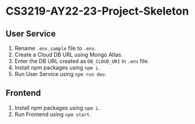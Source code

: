 # CS3219-AY22-23-Project-Skeleton

## User Service
1. Rename `.env.sample` file to `.env`.
2. Create a Cloud DB URL using Mongo Atlas.
3. Enter the DB URL created as `DB_CLOUD_URI` in `.env` file.
4. Install npm packages using `npm i`.
5. Run User Service using `npm run dev`.

## Frontend
1. Install npm packages using `npm i`.
2. Run Frontend using `npm start`.
